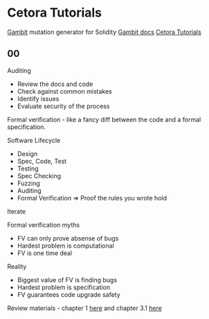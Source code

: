 # Cetora Tutorials

[Gambit](https://github.com/Certora/gambit) mutation generator for Solidity
[Gambit docs](https://docs.certora.com/en/latest/docs/gambit/index.html)
[Cetora Tutorials](https://github.com/Certora/Tutorials)

## 00

Auditing

* Review the docs and code
* Check against common mistakes
* Identify issues
* Evaluate security of the process

Formal verification - like a fancy diff between the code and a formal specification.

Software Lifecycle

* Design
* Spec, Code, Test
* Testing
* Spec Checking
* Fuzzing
* Auditing
* Formal Verification => Proof the rules you wrote hold

Iterate

Formal verification myths

* FV can only prove absense of bugs
* Hardest problem is computational
* FV is one time deal

Reality

* Biggest value of FV is finding bugs
* Hardest problem is specification
* FV guarantees code upgrade safety

Review materials - chapter 1 [here](http://web.mit.edu/gleitz/www/Introduction%20to%20Logic%20-%20P.%20Suppes%20(1957)%20WW.pdf) and chapter 3.1 [here](https://discrete.openmathbooks.org/dmoi2/sec_propositional.html)